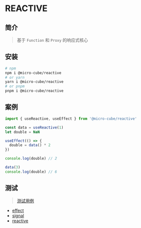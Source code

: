 # REACTIVE

## 简介

> 基于 `Function` 和 `Proxy` 的响应式核心

## 安装

```bash
# npm
npm i @micro-cube/reactive
# or yarn
yarn i @micro-cube/reactive
# or pnpm
pnpm i @micro-cube/reactive
```

## 案例

```ts
import { useReactive, useEffect } from '@micro-cube/reactive'

const data = useReactive(1)
let double = NaN

useEffect(() => {
  double = data() * 2
})

console.log(double) // 2

data(3)
console.log(double) // 6
```

## 测试

> [测试用例](https://github.com/Yuki-0505/reactive/tests)

- [effect](https://github.com/Yuki-0505/reactive/tests/effect.spec.ts)
- [signal](https://github.com/Yuki-0505/reactive/tests/signal.spec.ts)
- [reactive](https://github.com/Yuki-0505/reactive/tests/index.spec.ts)
